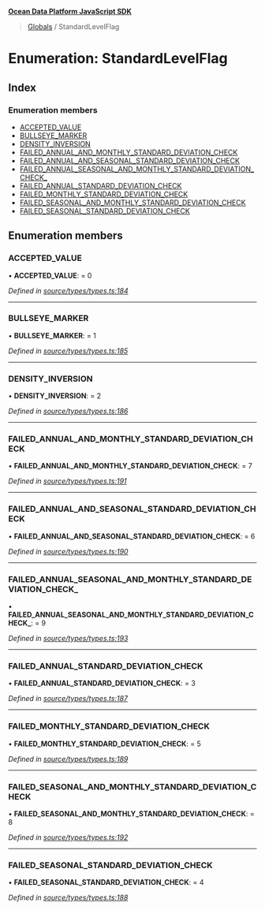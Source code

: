 **[Ocean Data Platform JavaScript SDK](../README.md)**

> [Globals](../README.md) / StandardLevelFlag

# Enumeration: StandardLevelFlag

## Index

### Enumeration members

* [ACCEPTED\_VALUE](standardlevelflag.md#accepted_value)
* [BULLSEYE\_MARKER](standardlevelflag.md#bullseye_marker)
* [DENSITY\_INVERSION](standardlevelflag.md#density_inversion)
* [FAILED\_ANNUAL\_AND\_MONTHLY\_STANDARD\_DEVIATION\_CHECK](standardlevelflag.md#failed_annual_and_monthly_standard_deviation_check)
* [FAILED\_ANNUAL\_AND\_SEASONAL\_STANDARD\_DEVIATION\_CHECK](standardlevelflag.md#failed_annual_and_seasonal_standard_deviation_check)
* [FAILED\_ANNUAL\_SEASONAL\_AND\_MONTHLY\_STANDARD\_DEVIATION\_CHECK\_](standardlevelflag.md#failed_annual_seasonal_and_monthly_standard_deviation_check_)
* [FAILED\_ANNUAL\_STANDARD\_DEVIATION\_CHECK](standardlevelflag.md#failed_annual_standard_deviation_check)
* [FAILED\_MONTHLY\_STANDARD\_DEVIATION\_CHECK](standardlevelflag.md#failed_monthly_standard_deviation_check)
* [FAILED\_SEASONAL\_AND\_MONTHLY\_STANDARD\_DEVIATION\_CHECK](standardlevelflag.md#failed_seasonal_and_monthly_standard_deviation_check)
* [FAILED\_SEASONAL\_STANDARD\_DEVIATION\_CHECK](standardlevelflag.md#failed_seasonal_standard_deviation_check)

## Enumeration members

### ACCEPTED\_VALUE

•  **ACCEPTED\_VALUE**:  = 0

*Defined in [source/types/types.ts:184](https://github.com/C4IROcean/ODP-sdk-js/blob/0525c32/source/types/types.ts#L184)*

___

### BULLSEYE\_MARKER

•  **BULLSEYE\_MARKER**:  = 1

*Defined in [source/types/types.ts:185](https://github.com/C4IROcean/ODP-sdk-js/blob/0525c32/source/types/types.ts#L185)*

___

### DENSITY\_INVERSION

•  **DENSITY\_INVERSION**:  = 2

*Defined in [source/types/types.ts:186](https://github.com/C4IROcean/ODP-sdk-js/blob/0525c32/source/types/types.ts#L186)*

___

### FAILED\_ANNUAL\_AND\_MONTHLY\_STANDARD\_DEVIATION\_CHECK

•  **FAILED\_ANNUAL\_AND\_MONTHLY\_STANDARD\_DEVIATION\_CHECK**:  = 7

*Defined in [source/types/types.ts:191](https://github.com/C4IROcean/ODP-sdk-js/blob/0525c32/source/types/types.ts#L191)*

___

### FAILED\_ANNUAL\_AND\_SEASONAL\_STANDARD\_DEVIATION\_CHECK

•  **FAILED\_ANNUAL\_AND\_SEASONAL\_STANDARD\_DEVIATION\_CHECK**:  = 6

*Defined in [source/types/types.ts:190](https://github.com/C4IROcean/ODP-sdk-js/blob/0525c32/source/types/types.ts#L190)*

___

### FAILED\_ANNUAL\_SEASONAL\_AND\_MONTHLY\_STANDARD\_DEVIATION\_CHECK\_

•  **FAILED\_ANNUAL\_SEASONAL\_AND\_MONTHLY\_STANDARD\_DEVIATION\_CHECK\_**:  = 9

*Defined in [source/types/types.ts:193](https://github.com/C4IROcean/ODP-sdk-js/blob/0525c32/source/types/types.ts#L193)*

___

### FAILED\_ANNUAL\_STANDARD\_DEVIATION\_CHECK

•  **FAILED\_ANNUAL\_STANDARD\_DEVIATION\_CHECK**:  = 3

*Defined in [source/types/types.ts:187](https://github.com/C4IROcean/ODP-sdk-js/blob/0525c32/source/types/types.ts#L187)*

___

### FAILED\_MONTHLY\_STANDARD\_DEVIATION\_CHECK

•  **FAILED\_MONTHLY\_STANDARD\_DEVIATION\_CHECK**:  = 5

*Defined in [source/types/types.ts:189](https://github.com/C4IROcean/ODP-sdk-js/blob/0525c32/source/types/types.ts#L189)*

___

### FAILED\_SEASONAL\_AND\_MONTHLY\_STANDARD\_DEVIATION\_CHECK

•  **FAILED\_SEASONAL\_AND\_MONTHLY\_STANDARD\_DEVIATION\_CHECK**:  = 8

*Defined in [source/types/types.ts:192](https://github.com/C4IROcean/ODP-sdk-js/blob/0525c32/source/types/types.ts#L192)*

___

### FAILED\_SEASONAL\_STANDARD\_DEVIATION\_CHECK

•  **FAILED\_SEASONAL\_STANDARD\_DEVIATION\_CHECK**:  = 4

*Defined in [source/types/types.ts:188](https://github.com/C4IROcean/ODP-sdk-js/blob/0525c32/source/types/types.ts#L188)*
